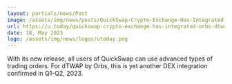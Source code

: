 ```yaml
---
layout: partials/news/Post
image: /assets/img/news/posts/QuickSwap-Crypto-Exchange-Has-Integrated-Orbs-dTWAP-Protocol-Details.jpg
url: https://u.today/quickswap-crypto-exchange-has-integrated-orbs-dtwap-protocol-details?amp
date: 18, May 2023
logo: /assets/img/news/logos/utoday.png
---
```


With its new release, all users of QuickSwap can use advanced types of trading orders. For dTWAP by Orbs, this is yet another DEX integration confirmed in Q1-Q2, 2023.
